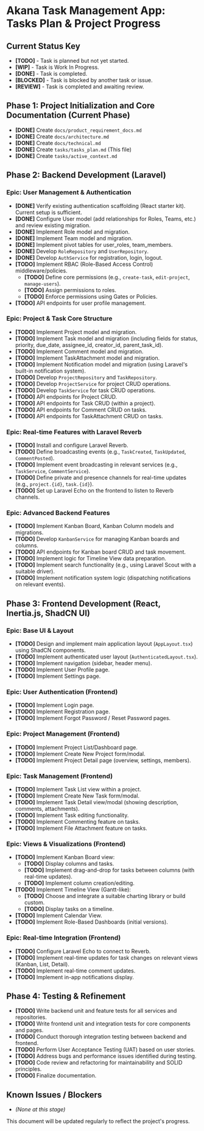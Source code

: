 # Akana Task Management App: Tasks Plan & Project Progress

## Current Status Key

* **[TODO]** - Task is planned but not yet started.
* **[WIP]** - Task is Work In Progress.
* **[DONE]** - Task is completed.
* **[BLOCKED]** - Task is blocked by another task or issue.
* **[REVIEW]** - Task is completed and awaiting review.

## Phase 1: Project Initialization and Core Documentation (Current Phase)

* **[DONE]** Create `docs/product_requirement_docs.md`
* **[DONE]** Create `docs/architecture.md`
* **[DONE]** Create `docs/technical.md`
* **[DONE]** Create `tasks/tasks_plan.md` (This file)
* **[DONE]** Create `tasks/active_context.md`

## Phase 2: Backend Development (Laravel)

### Epic: User Management & Authentication

* **[DONE]** Verify existing authentication scaffolding (React starter kit). Current setup is sufficient.
* **[DONE]** Configure User model (add relationships for Roles, Teams, etc.) and review existing migration.
* **[DONE]** Implement Role model and migration.
* **[DONE]** Implement Team model and migration.
* **[DONE]** Implement pivot tables for user_roles, team_members.
* **[DONE]** Develop `RoleRepository` and `UserRepository`.
* **[DONE]** Develop `AuthService` for registration, login, logout.
* **[TODO]** Implement RBAC (Role-Based Access Control) middleware/policies.
  * **[TODO]** Define core permissions (e.g., `create-task`, `edit-project`, `manage-users`).
  * **[TODO]** Assign permissions to roles.
  * **[TODO]** Enforce permissions using Gates or Policies.
* **[TODO]** API endpoints for user profile management.

### Epic: Project & Task Core Structure

* **[TODO]** Implement Project model and migration.
* **[TODO]** Implement Task model and migration (including fields for status, priority, due_date, assignee_id, creator_id, parent_task_id).
* **[TODO]** Implement Comment model and migration.
* **[TODO]** Implement TaskAttachment model and migration.
* **[TODO]** Implement Notification model and migration (using Laravel's built-in notification system).
* **[TODO]** Develop `ProjectRepository` and `TaskRepository`.
* **[TODO]** Develop `ProjectService` for project CRUD operations.
* **[TODO]** Develop `TaskService` for task CRUD operations.
* **[TODO]** API endpoints for Project CRUD.
* **[TODO]** API endpoints for Task CRUD (within a project).
* **[TODO]** API endpoints for Comment CRUD on tasks.
* **[TODO]** API endpoints for TaskAttachment CRUD on tasks.

### Epic: Real-time Features with Laravel Reverb

* **[TODO]** Install and configure Laravel Reverb.
* **[TODO]** Define broadcasting events (e.g., `TaskCreated`, `TaskUpdated`, `CommentPosted`).
* **[TODO]** Implement event broadcasting in relevant services (e.g., `TaskService`, `CommentService`).
* **[TODO]** Define private and presence channels for real-time updates (e.g., `project.{id}`, `task.{id}`).
* **[TODO]** Set up Laravel Echo on the frontend to listen to Reverb channels.

### Epic: Advanced Backend Features

* **[TODO]** Implement Kanban Board, Kanban Column models and migrations.
* **[TODO]** Develop `KanbanService` for managing Kanban boards and columns.
* **[TODO]** API endpoints for Kanban board CRUD and task movement.
* **[TODO]** Implement logic for Timeline View data preparation.
* **[TODO]** Implement search functionality (e.g., using Laravel Scout with a suitable driver).
* **[TODO]** Implement notification system logic (dispatching notifications on relevant events).

## Phase 3: Frontend Development (React, Inertia.js, ShadCN UI)

### Epic: Base UI & Layout

* **[TODO]** Design and implement main application layout (`AppLayout.tsx`) using ShadCN components.
* **[TODO]** Implement authenticated user layout (`AuthenticatedLayout.tsx`).
* **[TODO]** Implement navigation (sidebar, header menu).
* **[TODO]** Implement User Profile page.
* **[TODO]** Implement Settings page.

### Epic: User Authentication (Frontend)

* **[TODO]** Implement Login page.
* **[TODO]** Implement Registration page.
* **[TODO]** Implement Forgot Password / Reset Password pages.

### Epic: Project Management (Frontend)

* **[TODO]** Implement Project List/Dashboard page.
* **[TODO]** Implement Create New Project form/modal.
* **[TODO]** Implement Project Detail page (overview, settings, members).

### Epic: Task Management (Frontend)

* **[TODO]** Implement Task List view within a project.
* **[TODO]** Implement Create New Task form/modal.
* **[TODO]** Implement Task Detail view/modal (showing description, comments, attachments).
* **[TODO]** Implement Task editing functionality.
* **[TODO]** Implement Commenting feature on tasks.
* **[TODO]** Implement File Attachment feature on tasks.

### Epic: Views & Visualizations (Frontend)

* **[TODO]** Implement Kanban Board view:
  * **[TODO]** Display columns and tasks.
  * **[TODO]** Implement drag-and-drop for tasks between columns (with real-time updates).
  * **[TODO]** Implement column creation/editing.
* **[TODO]** Implement Timeline View (Gantt-like):
  * **[TODO]** Choose and integrate a suitable charting library or build custom.
  * **[TODO]** Display tasks on a timeline.
* **[TODO]** Implement Calendar View.
* **[TODO]** Implement Role-Based Dashboards (initial versions).

### Epic: Real-time Integration (Frontend)

* **[TODO]** Configure Laravel Echo to connect to Reverb.
* **[TODO]** Implement real-time updates for task changes on relevant views (Kanban, List, Detail).
* **[TODO]** Implement real-time comment updates.
* **[TODO]** Implement in-app notifications display.

## Phase 4: Testing & Refinement

* **[TODO]** Write backend unit and feature tests for all services and repositories.
* **[TODO]** Write frontend unit and integration tests for core components and pages.
* **[TODO]** Conduct thorough integration testing between backend and frontend.
* **[TODO]** Perform User Acceptance Testing (UAT) based on user stories.
* **[TODO]** Address bugs and performance issues identified during testing.
* **[TODO]** Code review and refactoring for maintainability and SOLID principles.
* **[TODO]** Finalize documentation.

## Known Issues / Blockers

* *(None at this stage)*

This document will be updated regularly to reflect the project's progress.
